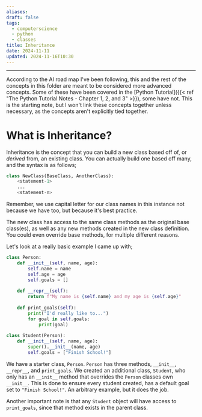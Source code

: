 ```yaml
---
aliases: 
draft: false
tags:
  - computerscience
  - python
  - classes
title: Inheritance
date: 2024-11-11
updated: 2024-11-16T10:30
---
```


-------------------------------------------------------------------------------


According to the AI road map I've been following, this and the rest of the concepts in this folder are meant to be considered more advanced concepts. Some of these have been covered in the [Python Tutorial]({{< ref "The Python Tutorial Notes - Chapter 1, 2, and 3" >}}), some have not. This is the starting note, but I won't link these concepts together unless necessary, as the concepts aren't explicitly tied together.

# What is Inheritance?

Inheritance is the concept that you can build a new class based off of, or *derived* from, an existing class. You can actually build one based off many, and the syntax is as follows;

```python
class NewClass(BaseClass, AnotherClass):
	<statement-1>
	...
	<statement-n>
```

Remember, we use capital letter for our class names in this instance not because we have too, but because it's best practice. 

The new class has access to the same class methods as the original base class(es), as well as any new methods created in the new class definition. You could even override base methods, for multiple different reasons. 

Let's look at a really basic example I came up with;

```python
class Person:  
    def __init__(self, name, age):  
        self.name = name  
        self.age = age  
        self.goals = []  
  
    def __repr__(self):  
        return f"My name is {self.name} and my age is {self.age}"  
  
    def print_goals(self):  
        print("I'd really like to...")  
        for goal in self.goals:  
            print(goal)  
  
class Student(Person):  
    def __init__(self, name, age):  
        super().__init__(name, age)  
        self.goals = ["Finish School!"]
```

We have a starter class, `Person`.  `Person` has three methods, `__init__`, `__repr__`, and `print_goals`. We created an additional class, `Student`, who only has an `__init__` method that overrides the `Person` classes own `__init__`. This is done to ensure every student created, has a default goal set to `"Finish School!"`. An arbitrary example, but it does the job. 

Another important note is that any `Student` object will have access to `print_goals`, since that method exists in the parent class.
